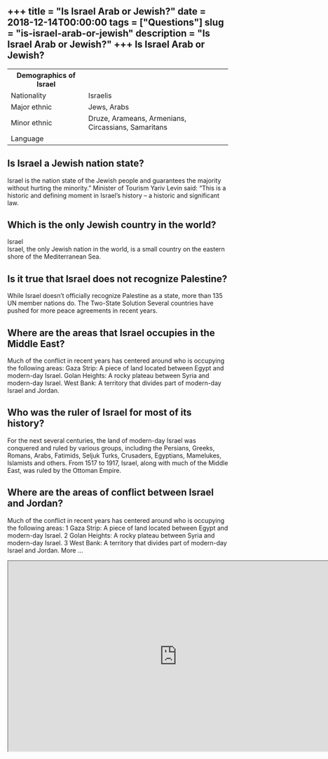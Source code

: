 +++
title = "Is Israel Arab or Jewish?"
date = 2018-12-14T00:00:00
tags = ["Questions"]
slug = "is-israel-arab-or-jewish"
description = "Is Israel Arab or Jewish?"
+++
Is Israel Arab or Jewish?
-------------------------

<table><tr><th>Demographics of Israel</th></tr><tr><td>Nationality</td><td>Israelis</td></tr><tr><td>Major ethnic</td><td>Jews, Arabs</td></tr><tr><td>Minor ethnic</td><td>Druze, Arameans, Armenians, Circassians, Samaritans</td></tr><tr><td>Language</td></tr></table>

Is Israel a Jewish nation state?
--------------------------------

Israel is the nation state of the Jewish people and guarantees the majority without hurting the minority.” Minister of Tourism Yariv Levin said: “This is a historic and defining moment in Israel’s history – a historic and significant law.

Which is the only Jewish country in the world?
----------------------------------------------

Israel  
Israel, the only Jewish nation in the world, is a small country on the eastern shore of the Mediterranean Sea.

Is it true that Israel does not recognize Palestine?
----------------------------------------------------

While Israel doesn’t officially recognize Palestine as a state, more than 135 UN member nations do. The Two-State Solution Several countries have pushed for more peace agreements in recent years.

Where are the areas that Israel occupies in the Middle East?
------------------------------------------------------------

Much of the conflict in recent years has centered around who is occupying the following areas: Gaza Strip: A piece of land located between Egypt and modern-day Israel. Golan Heights: A rocky plateau between Syria and modern-day Israel. West Bank: A territory that divides part of modern-day Israel and Jordan.

Who was the ruler of Israel for most of its history?
----------------------------------------------------

For the next several centuries, the land of modern-day Israel was conquered and ruled by various groups, including the Persians, Greeks, Romans, Arabs, Fatimids, Seljuk Turks, Crusaders, Egyptians, Mamelukes, Islamists and others. From 1517 to 1917, Israel, along with much of the Middle East, was ruled by the Ottoman Empire.

Where are the areas of conflict between Israel and Jordan?
----------------------------------------------------------

 Much of the conflict in recent years has centered around who is occupying the following areas: 1 Gaza Strip: A piece of land located between Egypt and modern-day Israel. 2 Golan Heights: A rocky plateau between Syria and modern-day Israel. 3 West Bank: A territory that divides part of modern-day Israel and Jordan. More …

<iframe allow="accelerometer; autoplay; clipboard-write; encrypted-media; gyroscope; picture-in-picture" allowfullscreen="" class="__youtube_prefs__  epyt-is-override  no-lazyload" data-no-lazy="1" data-origheight="433" data-origwidth="770" data-skipgform_ajax_framebjll="" height="433" id="_ytid_96310" loading="lazy" src="https://www.youtube.com/embed/RuPx61911Oo?enablejsapi=1&autoplay=0&cc_load_policy=0&cc_lang_pref=&iv_load_policy=1&loop=0&modestbranding=0&rel=1&fs=1&playsinline=0&autohide=2&theme=dark&color=red&controls=1&" title="YouTube player" width="770"></iframe>